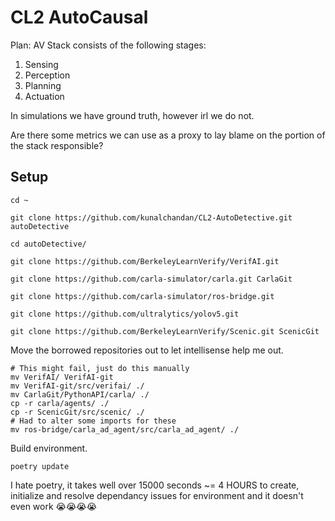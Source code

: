# CL2 AutoCausal
Plan:
AV Stack consists of the following stages:

1. Sensing
2. Perception
3. Planning 
4. Actuation

In simulations we have ground truth, however irl we do not. 

Are there some metrics we can use as a proxy to lay blame on the portion of the stack responsible?


## Setup

```
cd ~

git clone https://github.com/kunalchandan/CL2-AutoDetective.git autoDetective

cd autoDetective/

git clone https://github.com/BerkeleyLearnVerify/VerifAI.git

git clone https://github.com/carla-simulator/carla.git CarlaGit

git clone https://github.com/carla-simulator/ros-bridge.git

git clone https://github.com/ultralytics/yolov5.git

git clone https://github.com/BerkeleyLearnVerify/Scenic.git ScenicGit
```
Move the borrowed repositories out to let intellisense help me out.

```
# This might fail, just do this manually
mv VerifAI/ VerifAI-git
mv VerifAI-git/src/verifai/ ./
mv CarlaGit/PythonAPI/carla/ ./
cp -r carla/agents/ ./
cp -r ScenicGit/src/scenic/ ./
# Had to alter some imports for these
mv ros-bridge/carla_ad_agent/src/carla_ad_agent/ ./
```

Build environment.
```
poetry update

```
I hate poetry, it takes well over 15000 seconds ~= 4 HOURS to create, initialize and resolve dependancy issues for environment and it doesn't even work 😭😭😭😭
